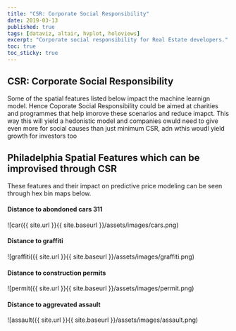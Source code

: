 ```yaml
---
title: "CSR: Corporate Social Responsibility"
date: 2019-03-13
published: true
tags: [dataviz, altair, hvplot, holoviews]
excerpt: "Corporate social responsibility for Real Estate developers."
toc: true
toc_sticky: true
---
```


## CSR: Corporate Social Responsibility
Some of the spatial features listed below impact the machine learnign model. Hence Coporate Social Responsibility could be aimed at charities and programmes that help imorove these scenarios and reduce imapct.
This way this will yield a hedonistic model and companies owuld need to give even more for social causes than just minimum CSR, adn wthis woudl yield growth for investors too



## Philadelphia Spatial Features which can be improvised through CSR
These features and their impact on predictive price modeling can be seen through hex bin maps below.
#### Distance to abondoned cars 311
![car({{ site.url }}{{ site.baseurl }}/assets/images/cars.png)
#### Distance to graffiti
![graffiti({{ site.url }}{{ site.baseurl }}/assets/images/graffiti.png)
#### Distance to construction permits
![permit({{ site.url }}{{ site.baseurl }}/assets/images/permit.png)
#### Distance to aggrevated assault
![assault({{ site.url }}{{ site.baseurl }}/assets/images/assault.png)

